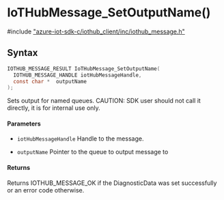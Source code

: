 # IoTHubMessage_SetOutputName()

\#include ["azure-iot-sdk-c/iothub_client/inc/iothub_message.h"](../iot-c-ref-iothub-message-h.md)  

## Syntax

```C
IOTHUB_MESSAGE_RESULT IoTHubMessage_SetOutputName(
  IOTHUB_MESSAGE_HANDLE	iotHubMessageHandle,
  const char *	outputName
);

```

Sets output for named queues. CAUTION: SDK user should not call it directly, it is for internal use only.

#### Parameters
* `iotHubMessageHandle` Handle to the message. 

* `outputName` Pointer to the queue to output message to

#### Returns
Returns IOTHUB_MESSAGE_OK if the DiagnosticData was set successfully or an error code otherwise.

